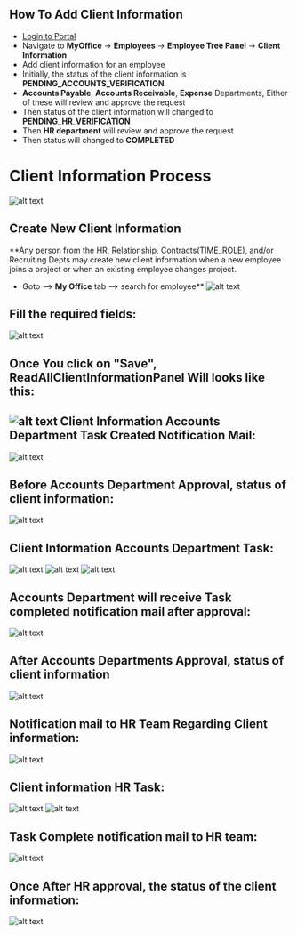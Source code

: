 How To Add Client Information
----
- [Login to Portal](../../office/forgot-password.html "Login")
- Navigate to **MyOffice** -> **Employees** -> **Employee Tree Panel** -> **Client Information**
- Add client information for an employee
- Initially, the status of the client information is **PENDING_ACCOUNTS_VERIFICATION**
- **Accounts Payable**, **Accounts Receivable**, **Expense** Departments, Either of these will review and approve the request
- Then status of the client information will changed to **PENDING_HR_VERIFICATION**
- Then **HR department** will review and approve the request
- Then status will changed to **COMPLETED**

Client Information Process
=========
![alt text](../../images/bpm/new_client_information.png "New Client Info")

Create New Client Information
----
 **Any person from the HR, Relationship, Contracts(TIME_ROLE), and/or Recruiting Depts may create new client information when a new employee joins a project or when an existing employee changes project.
 - Goto --> **My Office** tab --> search for employee**
 ![alt text](../../images/clientinfo/adding-client-info.png "Client Information")

Fill the required fields:
----
![alt text](../../images/clientinfo/fill-client-info.png "Client Information")

Once You click on "Save", ReadAllClientInformationPanel Will looks like this:
----
![alt text](../../images/clientinfo/readall-client-info.png "Client Information")
Client Information Accounts Department Task Created Notification Mail:
---
![alt text](../../images/clientinfo/apd-task-created.png "Client Information")

Before Accounts Department Approval, status of client information:
----
![alt text](../../images/clientinfo/pending-accounts-verification.png "Client Information")

Client Information Accounts Department Task:
----
![alt text](../../images/clientinfo/accounts-department-client-info-task.png "Client Information")
![alt text](../../images/clientinfo/accounts-department-client-info-task-view.png "Client Information")
![alt text](../../images/clientinfo/client-info-ad-approval.png "Client Information")

Accounts Department will receive Task completed notification mail after approval:
----
![alt text](../../images/clientinfo/apd-task-complete.png "Client Information")

After Accounts Departments Approval, status of client information
----
![alt text](../../images/clientinfo/pending-hr-verification.png "Client Information")

Notification mail to HR Team Regarding Client information:
----
![alt text](../../images/clientinfo/hr-task-created.png "Client Information")

Client information HR Task:
----
![alt text](../../images/clientinfo/client-info-hr-task.png "Client Information")
![alt text](../../images/clientinfo/client-info-hr-task-view.png "Client Information")

Task Complete notification mail to HR team:
----
![alt text](../../images/clientinfo/hr-task-complete.png "Client Information")

Once After HR approval, the status of the client information:
----
![alt text](../../images/clientinfo/status-completed.png "Client Information")

